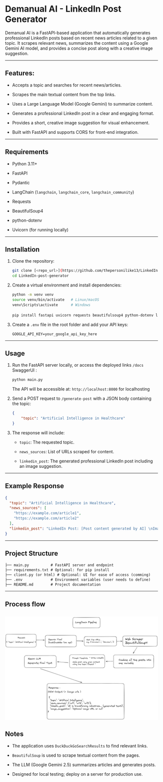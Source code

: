 
# **Demanual AI - LinkedIn Post Generator**

Demanual AI is a FastAPI-based application that automatically generates professional LinkedIn posts based on recent news articles related to a given topic. It scrapes relevant news, summarizes the content using a Google Gemini AI model, and provides a concise post along with a creative image suggestion.

---

## Features: 

- Accepts a topic and searches for recent news/articles.
    
- Scrapes the main textual content from the top links.
    
- Uses a Large Language Model (Google Gemini) to summarize content.
    
- Generates a professional LinkedIn post in a clear and engaging format.
    
- Provides a short, creative image suggestion for visual enhancement.
    
- Built with FastAPI and supports CORS for front-end integration.
    

---

## Requirements

- Python 3.11+
    
- FastAPI
    
- Pydantic
    
- LangChain (`langchain`, `langchain_core`, `langchain_community`)
    
- Requests
    
- BeautifulSoup4
    
- python-dotenv
    
- Uvicorn (for running locally)
    

---

## Installation

1. Clone the repository:
    
    ```bash
    git clone [<repo_url>](https://github.com/thepersonilike13/LinkedIn-post-generator.git)
    cd LinkedIn-post-generator
    ```
    
2. Create a virtual environment and install dependencies:
    
    ```bash
    python -m venv venv
    source venv/bin/activate   # Linux/macOS
    venv\Scripts\activate      # Windows
    
    pip install fastapi uvicorn requests beautifulsoup4 python-dotenv langchain langchain_core langchain_community
    ```
    
3. Create a `.env` file in the root folder and add your API keys:
    
    ```env
    GOOGLE_API_KEY=your_google_api_key_here
    ```
    

---

## Usage

1. Run the FastAPI server locally, or access the deployed links `/docs`  SwaggerUI :
    
    ```bash
    python main.py
    ```
    
    The API will be accessible at: `http://localhost:8000` for localhosting
    
2. Send a POST request to `/generate-post` with a JSON body containing the topic:
    
    ```json
    {
        "topic": "Artificial Intelligence in Healthcare"
    }
    ```
    
3. The response will include:
    
    - `topic`: The requested topic.
        
    - `news_sources`: List of URLs scraped for content.
        
    - `linkedin_post`: The generated professional LinkedIn post including an image suggestion.
        

---

## Example Response

```json
{
  "topic": "Artificial Intelligence in Healthcare",
  "news_sources": [
    "https://example.com/article1",
    "https://example.com/article2"
  ],
  "linkedin_post": "LinkedIn Post: [Post content generated by AI] \nImage Suggestion: [Creative image suggestion]"
}
```

---

## Project Structure

```
├── main.py          # FastAPI server and endpoint
├── requirements.txt # Optional: for pip install
├── client.py (or html) # Optional: UI for ease of access (comming)
├── .env             # Environment variables (user needs to define)
├── README.md        # Project documentation
```

---
## Process flow
![flow](flow.png)
--- 
## Notes

- The application uses `DuckDuckGoSearchResults` to find relevant links.
    
- `BeautifulSoup` is used to scrape textual content from the pages.
    
- The LLM (Google Gemini 2.5) summarizes articles and generates posts.
    
- Designed for local testing; deploy on a server for production use.
    
